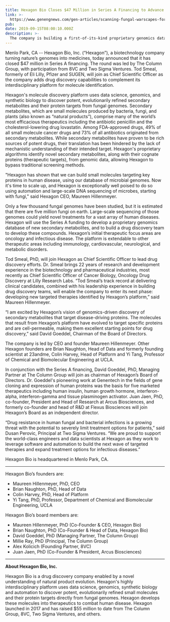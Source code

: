 ```yaml
---
title: Hexagon Bio Closes $47 Million in Series A Financing to Advance Novel Oncology and Infectious Disease Therapies
link: >-
  https://www.genengnews.com/gen-articles/scanning-fungal-warscapes-for-drug-candidates/6190
pub: 
date: 2019-09-15T08:00:10.000Z
description: >-
  The company is building a first-of-its-kind proprietary genomics database to reveal new secondary metabolites to combat human disease.
---
```

Menlo Park, CA -- Hexagon Bio, Inc. (“Hexagon”), a biotechnology company turning nature’s genomes into medicines, today announced that it has closed $47 million in Series A financing. The round was led by The Column Group, with participation from 8VC and Two Sigma Ventures. Tod Smeal, formerly of Eli Lilly, Pfizer and SUGEN, will join as Chief Scientific Officer as the company adds drug discovery capabilities to complement its interdisciplinary platform for molecule identification.

Hexagon's molecule discovery platform uses data science, genomics, and synthetic biology to discover potent, evolutionarily refined secondary metabolites and their protein targets from fungal genomes. Secondary metabolites, which are small molecules produced by bacteria, fungi, and plants (also known as “natural products”), comprise many of the world’s most efficacious therapeutics including the antibiotic penicillin and the cholesterol-lowering drug lovastatin. Among FDA-approved drugs, 49% of all small molecule cancer drugs and 73% of all antibiotics originated from secondary metabolites. While secondary metabolites have proven to be rich sources of potent drugs, their translation has been hindered by the lack of mechanistic understanding of their intended target. Hexagon's proprietary algorithms identify novel secondary metabolites, along with their cognate proteins (therapeutic targets), from genomic data, allowing Hexagon to bypass traditional screening methods.

"Hexagon has shown that we can build small molecules targeting key proteins in human disease, using our database of microbial genomes. Now it's time to scale up, and Hexagon is exceptionally well poised to do so using automation and large-scale DNA sequencing of microbes, starting with fungi," said Hexagon CEO, Maureen Hillenmeyer.

Only a few thousand fungal genomes have been studied, but it is estimated that there are five million fungi on earth. Large-scale sequencing of those genomes could yield novel treatments for a vast array of human diseases. Hexagon will use the Series A funding to develop a proprietary genomics database of new secondary metabolites, and to build a drug discovery team to develop these compounds. Hexagon’s initial therapeutic focus areas are oncology and infectious disease. The platform is extendable to other therapeutic areas including immunology, cardiovascular, neurological, and metabolic disorders.

Tod Smeal, PhD, will join Hexagon as Chief Scientific Officer to lead drug discovery efforts. Dr. Smeal brings 22 years of research and development experience in the biotechnology and pharmaceutical industries, most recently as Chief Scientific Officer of Cancer Biology, Oncology Drug Discovery at Lilly Research Labs. “Tod Smeal’s track record at delivering clinical candidates, combined with his leadership experience in building drug discovery teams, will enable the company to enter its next phase:  developing new targeted therapies identified by Hexagon’s platform,” said Maureen Hillenmeyer.

“I am excited by Hexagon’s vision of genomics-driven discovery of secondary metabolites that target disease-driving proteins. The molecules that result from Hexagon’s platform have evolved to target specific proteins and are cell-permeable, making them excellent starting points for drug discovery,” said David Goeddel, Chairman of the Board of Directors.

The company is led by CEO and founder Maureen Hillenmeyer. Other Hexagon founders are Brian Naughton, Head of Data and formerly founding scientist at 23andme, Colin Harvey, Head of Platform and Yi Tang, Professor of Chemical and Biomolecular Engineering at UCLA.

In conjunction with the Series A financing, David Goeddel, PhD, Managing Partner at The Column Group will join as chairman of Hexagon’s Board of Directors. Dr. Goeddel's pioneering work at Genentech in the fields of gene cloning and expression of human proteins was the basis for five marketed therapeutics including human insulin, human growth hormone, interferon-alpha, interferon-gamma and tissue plasminogen activator. Juan Jaen, PhD, co-founder, President and Head of Research at Arcus Biosciences, and formerly co-founder and head of R&D at Flexus Biosciences will join Hexagon’s Board as an independent director.

“Drug resistance in human fungal and bacterial infections is a growing threat with the potential to severely limit treatment options for patients,” said Dusan Perovic, Principal at Two Sigma Ventures. “We are proud to support the world-class engineers and data scientists at Hexagon as they work to leverage software and automation to build the next wave of targeted therapies and expand treatment options for infectious diseases.”

Hexagon Bio is headquartered in Menlo Park, CA.

----

Hexagon Bio’s founders are:
- Maureen Hillenmeyer, PhD, CEO
- Brian Naughton, PhD, Head of Data
- Colin Harvey, PhD, Head of Platform
- Yi Tang, PhD, Professor, Department of Chemical and Biomolecular Engineering, UCLA

Hexagon Bio’s board members are:
- Maureen Hillenmeyer, PhD (Co-Founder & CEO, Hexagon Bio)
- Brian Naughton, PhD (Co-Founder & Head of Data, Hexagon Bio)
- David Goeddel, PhD (Managing Partner, The Column Group)
- Millie Ray, PhD (Principal, The Column Group)
- Alex Kolicich (Founding Partner, 8VC)
- Juan Jaen, PhD (Co-Founder & President, Arcus Biosciences)

____

**About Hexagon Bio, Inc.**

Hexagon Bio is a drug discovery company enabled by a novel understanding of natural product evolution. Hexagon's highly interdisciplinary platform uses data science, genomics, synthetic biology and automation to discover potent, evolutionarily refined small molecules and their protein targets directly from fungal genomes. Hexagon develops these molecules into therapeutics to combat human disease. Hexagon launched in 2017 and has raised $55 million to date from The Column Group, 8VC, Two Sigma Ventures, and others.